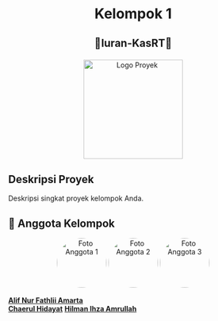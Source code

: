 # <p align="center"> Kelompok 1 </p>
## <p align="center"> 🚀Iuran-KasRT🚀 </p>

<p align="center">
  <img src="gambar/logo.png" alt="Logo Proyek" width="200">
</p>

## Deskripsi Proyek

Deskripsi singkat proyek kelompok Anda.

## 🚀 Anggota Kelompok

<div align="center">
  <img src="gambar/anggota1.jpg" alt="Foto Anggota 1" width="100" style="border-radius: 50%">
  <img src="gambar/anggota2.jpg" alt="Foto Anggota 2" width="100" style="border-radius: 50%">
  <img src="gambar/anggota3.jpg" alt="Foto Anggota 3" width="100" style="border-radius: 50%">
</div>

**[Alif Nur Fathlii Amarta](https://github.com/Alifamarta)** </br>
**[Chaerul Hidayat](https://github.com/ChaerulHidayat17)**
**[Hilman Ihza Amrullah](https://github.com/HilmanAmrullah)**
